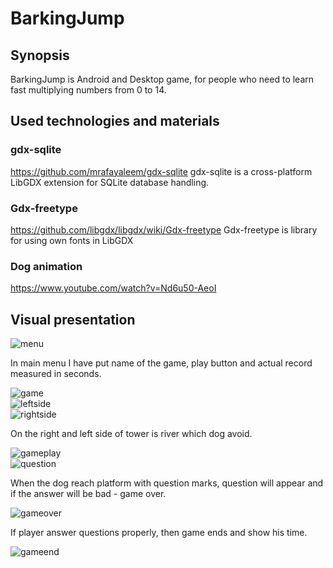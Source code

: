 # BarkingJump
## Synopsis

BarkingJump is Android and Desktop game, for people who need to learn fast multiplying numbers from 0 to 14.

## Used technologies and materials

### gdx-sqlite
https://github.com/mrafayaleem/gdx-sqlite 
gdx-sqlite is a cross-platform LibGDX extension for SQLite database handling.

### Gdx-freetype
https://github.com/libgdx/libgdx/wiki/Gdx-freetype
Gdx-freetype is library for using own fonts in LibGDX

### Dog animation
https://www.youtube.com/watch?v=Nd6u50-AeoI

## Visual presentation
![menu](https://user-images.githubusercontent.com/24614511/68042694-ced6e680-fcd3-11e9-9722-212dd167c19e.png)<br />

In main menu I have put name of the game, play button and actual record measured in seconds.

![game](https://user-images.githubusercontent.com/24614511/27331283-1e224bfa-55bd-11e7-96f1-3117f81d0eb3.jpg)<br />
![leftside](https://user-images.githubusercontent.com/24614511/27331292-20fdccd2-55bd-11e7-9626-b112f0126d09.jpg)<br />
![rightside](https://user-images.githubusercontent.com/24614511/27331295-22d75726-55bd-11e7-8871-aff061c7b482.jpg)<br />

On the right and left side of tower is river which dog avoid.

![gameplay](https://user-images.githubusercontent.com/24614511/27331297-260f365c-55bd-11e7-8fc2-0f32e4b18c56.jpg)<br />
![question](https://user-images.githubusercontent.com/24614511/27331302-28e17e26-55bd-11e7-8ce3-35997c4bcc97.jpg)<br />

When the dog reach platform with question marks, question will appear and if the answer will be bad - game over.

![gameover](https://user-images.githubusercontent.com/24614511/27331309-2e58eab0-55bd-11e7-9751-da83c9e7f5b0.jpg)<br />

If player answer questions properly, then game ends and show his time.

![gameend](https://user-images.githubusercontent.com/24614511/27331319-327b3ac6-55bd-11e7-94df-984d251448f0.jpg)<br />







